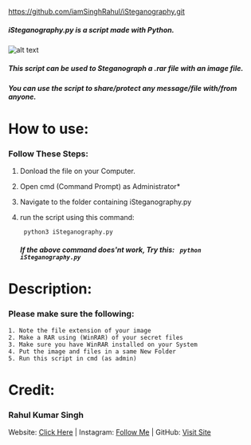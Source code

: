 https://github.com/iamSinghRahul/iSteganography.git

##### iSteganography.py is a script made with Python.
![alt text](https://filebin.net/9ivl36dmpy6inrxf/Capture.JPG?t=8g5efwe9)
##### This script can be used to Steganograph a .rar file with an image file.
##### You can use the script to share/protect any message/file with/from anyone.

# How to use:
### Follow These Steps:
1. Donload the file on your Computer.
2. Open cmd (Command Prompt) as Administrator*
3. Navigate to the folder containing iSteganography.py
4. run the script using this command:

   ``` python3 iSteganography.py```
   #####  If the above command does'nt work, Try this: ``` python iSteganography.py```


# Description:
### Please make sure the following:
    1. Note the file extension of your image
    2. Make a RAR using (WinRAR) of your secret files
    3. Make sure you have WinRAR installed on your System
    4. Put the image and files in a same New Folder
    5. Run this script in cmd (as admin)
	
# Credit:
### Rahul Kumar Singh
Website: [Click Here](https://rahulsingh.netlify.com) | Instagram:  [Follow Me](https://instagram.com/proud2indian) | GitHub: [Visit Site](https://github.com/iamSinghRahul/)

